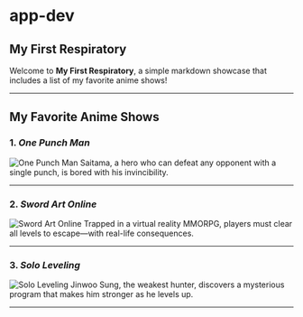 # app-dev  
## My First Respiratory

Welcome to **My First Respiratory**, a simple markdown showcase that includes a list of my favorite anime shows!

---

## My Favorite Anime Shows

### 1. _One Punch Man_
![One Punch Man](https://upload.wikimedia.org/wikipedia/en/2/22/One_Punch_Man_cover.png)
Saitama, a hero who can defeat any opponent with a single punch, is bored with his invincibility.

---

### 2. _Sword Art Online_
![Sword Art Online](https://upload.wikimedia.org/wikipedia/en/6/63/Sword_Art_Online_light_novel_volume_1_cover.jpg)
Trapped in a virtual reality MMORPG, players must clear all levels to escape—with real-life consequences.

---

### 3. _Solo Leveling_
![Solo Leveling](https://upload.wikimedia.org/wikipedia/en/f/fb/Solo_Leveling_web_novel_volume_1_cover.jpg)
Jinwoo Sung, the weakest hunter, discovers a mysterious program that makes him stronger as he levels up.

---
